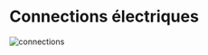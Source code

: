 # Connections électriques

![connections](https://github.com/alexchidiac7/projet_ecole_ard/assets/54644626/d6c402ad-51e5-4bcd-9ea2-80ddd8b2bfa7)


